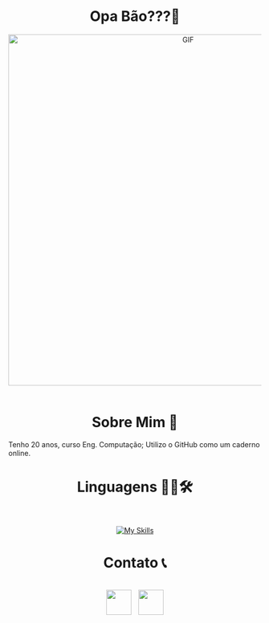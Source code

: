 <h1 align="center">
Opa Bão???👋
</h1>

<div align="center">
<img hight="300" width="700" alt="GIF" align="center" src="https://github.com/Lucaxcm/Lucaxcm/blob/main/GIFS/R34.gif">
</div>

</br>

<h1 align="center">
Sobre Mim 💬
</h1>

<div>
Tenho 20 anos, curso Eng. Computação; Utilizo o GitHub como um caderno online.
</div>

<h1 align="center">
Linguagens 👨‍💻🛠
</h1>

</br>
<div align="center">
 
[![My Skills](https://skillicons.dev/icons?i=c,cpp,py)](https://skillicons.dev)

</div>

<h1 align="center">
Contato 📞
</h1>
</br>

<div align="center">
<a href="https://www.youtube.com/watch?v=KWP8pQnGoBw" target="_blank" align="center"><img height="50" width="50" src="https://skillicons.dev/icons?i=linkedin"></a>
&ensp;
<a href="https://www.youtube.com/watch?v=KWP8pQnGoBw" target="_blank" align="center"><img height="50" width="50" src="https://skillicons.dev/icons?i=gmail"></a>
</div>
